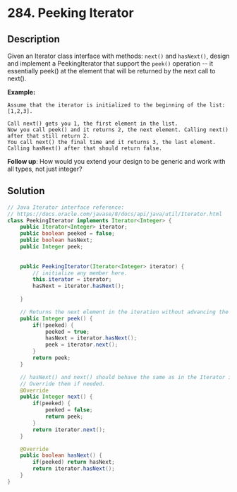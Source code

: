 # 284. Peeking Iterator

## Description

Given an Iterator class interface with methods: `next()` and `hasNext()`, design and implement a PeekingIterator that support the `peek()` operation -- it essentially peek() at the element that will be returned by the next call to next().

**Example:**

```
Assume that the iterator is initialized to the beginning of the list: [1,2,3].

Call next() gets you 1, the first element in the list.
Now you call peek() and it returns 2, the next element. Calling next() after that still return 2. 
You call next() the final time and it returns 3, the last element. 
Calling hasNext() after that should return false.
```

**Follow up**: How would you extend your design to be generic and work with all types, not just integer?



## Solution

```java
// Java Iterator interface reference:
// https://docs.oracle.com/javase/8/docs/api/java/util/Iterator.html
class PeekingIterator implements Iterator<Integer> {
    public Iterator<Integer> iterator;
    public boolean peeked = false;
    public boolean hasNext;
    public Integer peek;
    
    
	public PeekingIterator(Iterator<Integer> iterator) {
	    // initialize any member here.
	    this.iterator = iterator;
        hasNext = iterator.hasNext();
        
	}

    // Returns the next element in the iteration without advancing the iterator.
	public Integer peek() {
        if(!peeked) {
            peeked = true;
            hasNext = iterator.hasNext();
            peek = iterator.next();
        }
        return peek;
	}

	// hasNext() and next() should behave the same as in the Iterator interface.
	// Override them if needed.
	@Override
	public Integer next() {
        if(peeked) {
            peeked = false;
            return peek;
        }
        return iterator.next();
	}

	@Override
	public boolean hasNext() {
        if(peeked) return hasNext;
        return iterator.hasNext();
	}
}
```


